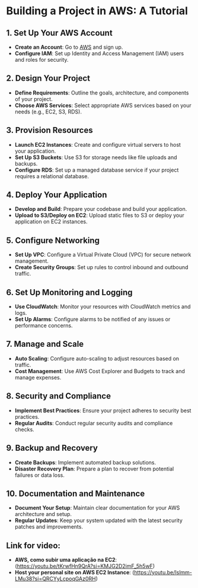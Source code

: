 # Building a Project in AWS: A Tutorial

## 1. Set Up Your AWS Account
- **Create an Account**: Go to [AWS](https://aws.amazon.com) and sign up.
- **Configure IAM**: Set up Identity and Access Management (IAM) users and roles for security.

## 2. Design Your Project
- **Define Requirements**: Outline the goals, architecture, and components of your project.
- **Choose AWS Services**: Select appropriate AWS services based on your needs (e.g., EC2, S3, RDS).

## 3. Provision Resources
- **Launch EC2 Instances**: Create and configure virtual servers to host your application.
- **Set Up S3 Buckets**: Use S3 for storage needs like file uploads and backups.
- **Configure RDS**: Set up a managed database service if your project requires a relational database.

## 4. Deploy Your Application
- **Develop and Build**: Prepare your codebase and build your application.
- **Upload to S3/Deploy on EC2**: Upload static files to S3 or deploy your application on EC2 instances.

## 5. Configure Networking
- **Set Up VPC**: Configure a Virtual Private Cloud (VPC) for secure network management.
- **Create Security Groups**: Set up rules to control inbound and outbound traffic.

## 6. Set Up Monitoring and Logging
- **Use CloudWatch**: Monitor your resources with CloudWatch metrics and logs.
- **Set Up Alarms**: Configure alarms to be notified of any issues or performance concerns.

## 7. Manage and Scale
- **Auto Scaling**: Configure auto-scaling to adjust resources based on traffic.
- **Cost Management**: Use AWS Cost Explorer and Budgets to track and manage expenses.

## 8. Security and Compliance
- **Implement Best Practices**: Ensure your project adheres to security best practices.
- **Regular Audits**: Conduct regular security audits and compliance checks.

## 9. Backup and Recovery
- **Create Backups**: Implement automated backup solutions.
- **Disaster Recovery Plan**: Prepare a plan to recover from potential failures or data loss.

## 10. Documentation and Maintenance
- **Document Your Setup**: Maintain clear documentation for your AWS architecture and setup.
- **Regular Updates**: Keep your system updated with the latest security patches and improvements.


## Link for video:
- **AWS, como subir uma aplicação na EC2**: (https://youtu.be/tKrwfHn9QrA?si=KMJG2D2imF_5h5wF)
- **Host your personal site on AWS EC2 Instance**: (https://youtu.be/Islmm-LMu38?si=QRCYyLcpoqGAz0RH)